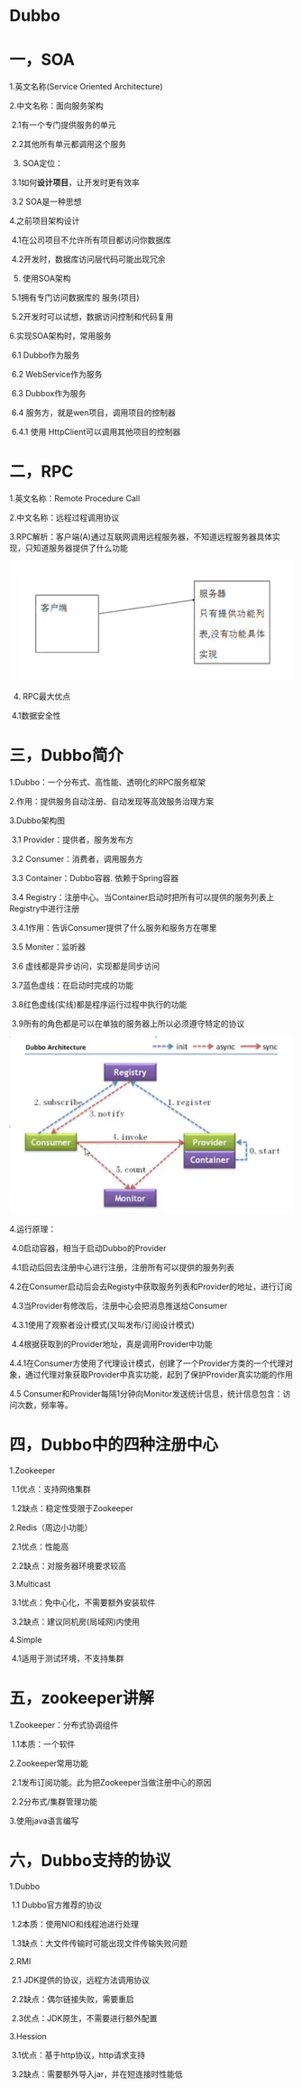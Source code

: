 # Dubbo

# 一，SOA

1.英文名称(Service Oriented Architecture)

2.中文名称：面向服务架构

​       2.1有一个专门提供服务的单元

​       2.2其他所有单元都调用这个服务


3. SOA定位：

​       3.1如何**设计项目**，让开发时更有效率

​       3.2 SOA是一种思想


4.之前项目架构设计

​       4.1在公司项目不允许所有项目都访问你数据库

​       4.2开发时，数据库访问层代码可能出现冗余


5. 使用SOA架构

​       5.1拥有专门访问数据库的 服务(项目)

​       5.2开发时可以试想，数据访问控制和代码复用

6.实现SOA架构时，常用服务

​       6.1 Dubbo作为服务

​       6.2 WebService作为服务

​       6.3 Dubbox作为服务

​       6.4 服务方，就是wen项目，调用项目的控制器

​              6.4.1 使用 HttpClient可以调用其他项目的控制器



# 二，RPC

1.英文名称：Remote Procedure Call

2.中文名称：远程过程调用协议

3.RPC解析：客户端(A)通过互联网调用远程服务器，不知道远程服务器具体实现，只知道服务器提供了什么功能

![img](pic/dubbo1.png)

4. RPC最大优点

​       4.1数据安全性



# 三，Dubbo简介

1.Dubbo：一个分布式、高性能、透明化的RPC服务框架

2.作用：提供服务自动注册、自动发现等高效服务治理方案

3.Dubbo架构图

​       3.1 Provider：提供者，服务发布方

​       3.2 Consumer：消费者，调用服务方

​       3.3 Container：Dubbo容器. 依赖于Spring容器

​       3.4 Registry：注册中心。当Container启动时把所有可以提供的服务列表上Registry中进行注册

​              3.4.1作用：告诉Consumer提供了什么服务和服务方在哪里

​       3.5 Moniter：监听器

​       3.6 虚线都是异步访问，实现都是同步访问

​       3.7蓝色虚线：在启动时完成的功能

​       3.8红色虚线(实线)都是程序运行过程中执行的功能

​       3.9所有的角色都是可以在单独的服务器上所以必须遵守特定的协议

![img](pic/dubbo2.png)

4.运行原理：

​       4.0启动容器，相当于启动Dubbo的Provider

​       4.1启动后回去注册中心进行注册，注册所有可以提供的服务列表

​       4.2在Consumer启动后会去Registy中获取服务列表和Provider的地址，进行订阅

​       4.3当Provider有修改后，注册中心会把消息推送给Consumer

​              4.3.1使用了观察者设计模式(又叫发布/订阅设计模式)

​       4.4根据获取到的Provider地址，真是调用Provider中功能

​              4.4.1在Consumer方使用了代理设计模式，创建了一个Provider方类的一个代理对象，通过代理对象获取Provider中真实功能，起到了保护Provider真实功能的作用

4.5 Consumer和Provider每隔1分钟向Monitor发送统计信息，统计信息包含：访问次数，频率等。

# 四，Dubbo中的四种注册中心

1.Zookeeper

​	1.1优点：支持网络集群

​	1.2缺点：稳定性受限于Zookeeper

2.Redis（周边小功能）

​       2.1优点：性能高

​       2.2缺点：对服务器环境要求较高

3.Multicast

​       3.1优点：免中心化，不需要额外安装软件

​       3.2缺点：建议同机房(局域网)内使用

4.Simple

​       4.1适用于测试环境，不支持集群

 

# 五，zookeeper讲解

1.Zookeeper：分布式协调组件

​       1.1本质：一个软件

2.Zookeeper常用功能

​       2.1发布订阅功能。此为把Zookeeper当做注册中心的原因

​       2.2分布式/集群管理功能

3.使用java语言编写

 

# 六，Dubbo支持的协议

1.Dubbo

​       1.1 Dubbo官方推荐的协议

​       1.2本质：使用NIO和线程池进行处理

​       1.3缺点：大文件传输时可能出现文件传输失败问题

2.RMI

​       2.1 JDK提供的协议，远程方法调用协议

​       2.2缺点：偶尔链接失败，需要重启

​       2.3优点：JDK原生，不需要进行额外配置

3.Hession

​       3.1优点：基于http协议，http请求支持

​       3.2缺点：需要额外导入jar，并在短连接时性能低





